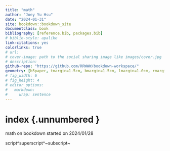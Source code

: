 ```yaml
---
title: "math"
author: "Joey Yu Hsu"
date: "2024-01-31"
site: bookdown::bookdown_site
documentclass: book
bibliography: [reference.bib, packages.bib]
# biblio-style: apalike
link-citations: yes
colorlinks: true
# url: 
# cover-image: path to the social sharing image like images/cover.jpg
# description: 
github-repo: "https://github.com/RRWWW/bookdown-workspace/"
geometry: [b5paper, tmargin=1.5cm, bmargin=1.5cm, lmargin=1.0cm, rmargin=1.0cm]
# fig_width: 6 
# fig_height: 4 
# editor_options: 
#   markdown: 
#     wrap: sentence
---
```


# index {.unnumbered }

math on bookdown started on 2024/01/28

script^superscript^~subscript~
